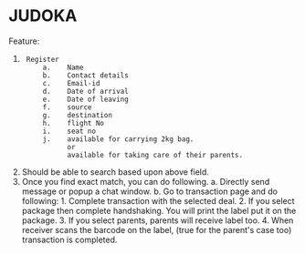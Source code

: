 # JUDOKA



Feature:
1.  	Register 
            a.	  Name
            b.    Contact details
            c.	  Email-id
            d.    Date of arrival
            e.    Date of leaving
            f.	  source
            g.    destination
            h.	  flight No
            i.	  seat no
            j.	  available for carrying 2kg bag.
                  or
                  available for taking care of their parents.

2.	Should be able to search based upon above field.
3.	Once you find exact match, you can do following.
            a.    Directly send message or popup a chat window.
            b.    Go to transaction page and do following:
                  	1.   Complete transaction with the selected deal.
                    	2.   If you select package then complete handshaking. You will print the label put it on the package.
                    	3.   If you select parents, parents will receive label too.
                    	4.   When receiver scans the barcode on the label, (true for the parent's case too) transaction is completed.












